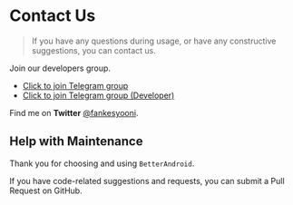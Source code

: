 # Contact Us

> If you have any questions during usage, or have any constructive suggestions, you can contact us.

Join our developers group.

- [Click to join Telegram group](https://t.me/BetterAndroid)
- [Click to join Telegram group (Developer)](https://t.me/HighCapable_Dev)

Find me on **Twitter** [@fankesyooni](https://twitter.com/fankesyooni).

## Help with Maintenance

Thank you for choosing and using `BetterAndroid`.

If you have code-related suggestions and requests, you can submit a Pull Request on GitHub.